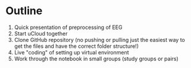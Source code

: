# Outline
1. Quick presentation of preprocessing of EEG 
2. Start uCloud together
3. Clone GitHub repository (no pushing or pulling just the easiest way to get the files and have the correct folder structure!)
4. Live "coding" of setting up virtual environment 
3. Work through the notebook in small groups (study groups or pairs)